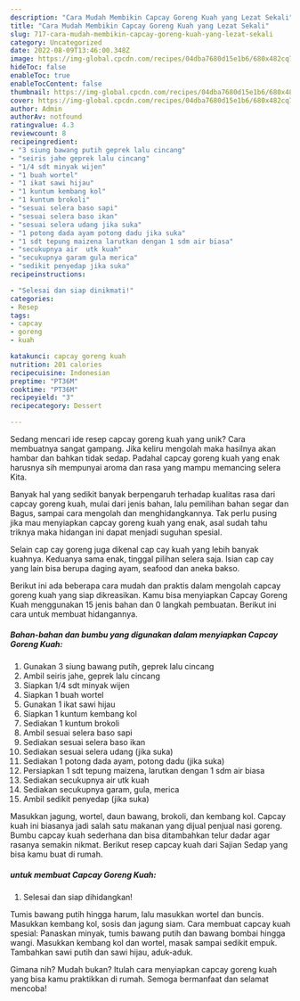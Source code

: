 ```yaml
---
description: "Cara Mudah Membikin Capcay Goreng Kuah yang Lezat Sekali"
title: "Cara Mudah Membikin Capcay Goreng Kuah yang Lezat Sekali"
slug: 717-cara-mudah-membikin-capcay-goreng-kuah-yang-lezat-sekali
category: Uncategorized
date: 2022-08-09T13:46:00.348Z
image: https://img-global.cpcdn.com/recipes/04dba7680d15e1b6/680x482cq70/capcay-goreng-kuah-foto-resep-utama.jpg
hideToc: false
enableToc: true
enableTocContent: false
thumbnail: https://img-global.cpcdn.com/recipes/04dba7680d15e1b6/680x482cq70/capcay-goreng-kuah-foto-resep-utama.jpg
cover: https://img-global.cpcdn.com/recipes/04dba7680d15e1b6/680x482cq70/capcay-goreng-kuah-foto-resep-utama.jpg
author: Admin
authorAv: notfound
ratingvalue: 4.3
reviewcount: 8
recipeingredient:
- "3 siung bawang putih geprek lalu cincang"
- "seiris jahe geprek lalu cincang"
- "1/4 sdt minyak wijen"
- "1 buah wortel"
- "1 ikat sawi hijau"
- "1 kuntum kembang kol"
- "1 kuntum brokoli"
- "sesuai selera baso sapi"
- "sesuai selera baso ikan"
- "sesuai selera udang jika suka"
- "1 potong dada ayam potong dadu jika suka"
- "1 sdt tepung maizena larutkan dengan 1 sdm air biasa"
- "secukupnya air  utk kuah"
- "secukupnya garam gula merica"
- "sedikit penyedap jika suka"
recipeinstructions:

- "Selesai dan siap dinikmati!"
categories:
- Resep
tags:
- capcay
- goreng
- kuah

katakunci: capcay goreng kuah 
nutrition: 201 calories
recipecuisine: Indonesian
preptime: "PT36M"
cooktime: "PT36M"
recipeyield: "3"
recipecategory: Dessert

---
```





Sedang mencari ide resep capcay goreng kuah yang unik? Cara membuatnya sangat gampang. Jika keliru mengolah maka hasilnya akan hambar dan bahkan tidak sedap. Padahal capcay goreng kuah yang enak harusnya sih mempunyai aroma dan rasa yang mampu memancing selera Kita.





Banyak hal yang sedikit banyak berpengaruh terhadap kualitas rasa dari capcay goreng kuah, mulai dari jenis bahan, lalu pemilihan bahan segar dan Bagus, sampai cara mengolah dan menghidangkannya. Tak perlu pusing jika mau menyiapkan capcay goreng kuah yang enak,      asal sudah tahu triknya maka hidangan ini dapat menjadi suguhan spesial.














Selain cap cay goreng juga dikenal cap cay kuah yang lebih banyak kuahnya. Keduanya sama enak, tinggal pilihan selera saja. Isian cap cay yang lain bisa berupa daging ayam, seafood dan aneka bakso.






Berikut ini ada beberapa cara mudah dan praktis dalam mengolah capcay goreng kuah yang siap dikreasikan. Kamu bisa menyiapkan Capcay Goreng Kuah menggunakan 15 jenis bahan dan 0 langkah pembuatan. Berikut ini cara untuk membuat hidangannya.

<!--inarticleads1-->

##### Bahan-bahan dan bumbu yang digunakan dalam menyiapkan Capcay Goreng Kuah:

1. Gunakan 3 siung bawang putih, geprek lalu cincang
1. Ambil seiris jahe, geprek lalu cincang
1. Siapkan 1/4 sdt minyak wijen
1. Siapkan 1 buah wortel
1. Gunakan 1 ikat sawi hijau
1. Siapkan 1 kuntum kembang kol
1. Sediakan 1 kuntum brokoli
1. Ambil sesuai selera baso sapi
1. Sediakan sesuai selera baso ikan
1. Sediakan sesuai selera udang (jika suka)
1. Sediakan 1 potong dada ayam, potong dadu (jika suka)
1. Persiapkan 1 sdt tepung maizena, larutkan dengan 1 sdm air biasa
1. Sediakan secukupnya air  utk kuah
1. Sediakan secukupnya garam, gula, merica
1. Ambil sedikit penyedap (jika suka)


Masukkan jagung, wortel, daun bawang, brokoli, dan kembang kol. Capcay kuah ini biasanya jadi salah satu makanan yang dijual penjual nasi goreng. Bumbu capcay kuah sederhana dan bisa ditambahkan telur dadar agar rasanya semakin nikmat. Berikut resep capcay kuah dari Sajian Sedap yang bisa kamu buat di rumah. 

<!--inarticleads2-->

#####  untuk membuat Capcay Goreng Kuah:


1. Selesai dan siap dihidangkan!

Tumis bawang putih hingga harum, lalu masukkan wortel dan buncis. Masukkan kembang kol, sosis dan jagung siam. Cara membuat capcay kuah spesial: Panaskan minyak, tumis bawang putih dan bawang bombai hingga wangi. Masukkan kembang kol dan wortel, masak sampai sedikit empuk. Tambahkan sawi putih dan sawi hijau, aduk-aduk. 

Gimana nih? Mudah bukan? Itulah cara menyiapkan capcay goreng kuah yang bisa kamu praktikkan di rumah. Semoga bermanfaat dan selamat mencoba!
